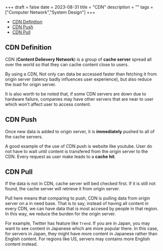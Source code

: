 +++
draft = false
date = 2023-08-31
title = "CDN"
description = ""
tags = ["Computer Network","System Design"]
+++

* [CDN Definition](#definition)
* [CDN Push](#cdn-push)
* [CDN Pull](#cdn-pull)


## CDN Definition
CDN (**Content Delievery Network**) is a group of **cache server** spread all over the world so that they can cache content close to users.

By using a CDN, Not only can data be accessed faster than fetching it from origin server (latency badly influences user experience), but also reduce the load for origin server.

It is also worth to be noted that, if some CDN servers are down due to hardware failure, companies may have other servers that are near to user which won't affect user to access content.


## CDN Push
Once new data is added to origin server, it is **immediately** pushed to all of the cache servers.

A good example of the use of CDN push is website like youtube. User do not have to wait until content is transfered from the origin server to the CDN. Every request as user make leads to a **cache hit**.

## CDN Pull
If the data is not in CDN, cache server will bed checked first. If it is still not found, the cache server will retrieve it from origin server.

Pull here means that comparing to push, CDN is pulling data from origin server on a in need base. That is to say,
instead of having all content in every CDN, we can have data that is most accesed by people in that region. In this way, we reduce the burden for the origin server.

For example, Twitter has feature like `Trend`. If you are in Japan, you may want to see content in Japanese which are more popular there. In this case, for servers in Japan, they might have more content in Japanese rather than English content. For regions like US, servers may contains more English content instead.
